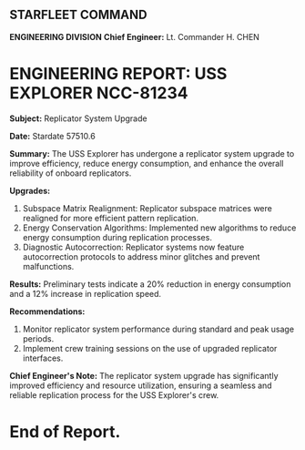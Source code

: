 ## STARFLEET COMMAND
**ENGINEERING DIVISION**
**Chief Engineer:** Lt. Commander H. CHEN

# ENGINEERING REPORT: USS EXPLORER NCC-81234
**Subject:** Replicator System Upgrade

**Date:** Stardate 57510.6

**Summary:**
The USS Explorer has undergone a replicator system upgrade to improve efficiency, reduce energy consumption, and enhance the overall reliability of onboard replicators.

**Upgrades:**
1. Subspace Matrix Realignment: Replicator subspace matrices were realigned for more efficient pattern replication.
2. Energy Conservation Algorithms: Implemented new algorithms to reduce energy consumption during replication processes.
3. Diagnostic Autocorrection: Replicator systems now feature autocorrection protocols to address minor glitches and prevent malfunctions.

**Results:**
Preliminary tests indicate a 20% reduction in energy consumption and a 12% increase in replication speed.

**Recommendations:**
1. Monitor replicator system performance during standard and peak usage periods.
2. Implement crew training sessions on the use of upgraded replicator interfaces.

**Chief Engineer's Note:**
The replicator system upgrade has significantly improved efficiency and resource utilization, ensuring a seamless and reliable replication process for the USS Explorer's crew.

# End of Report.

